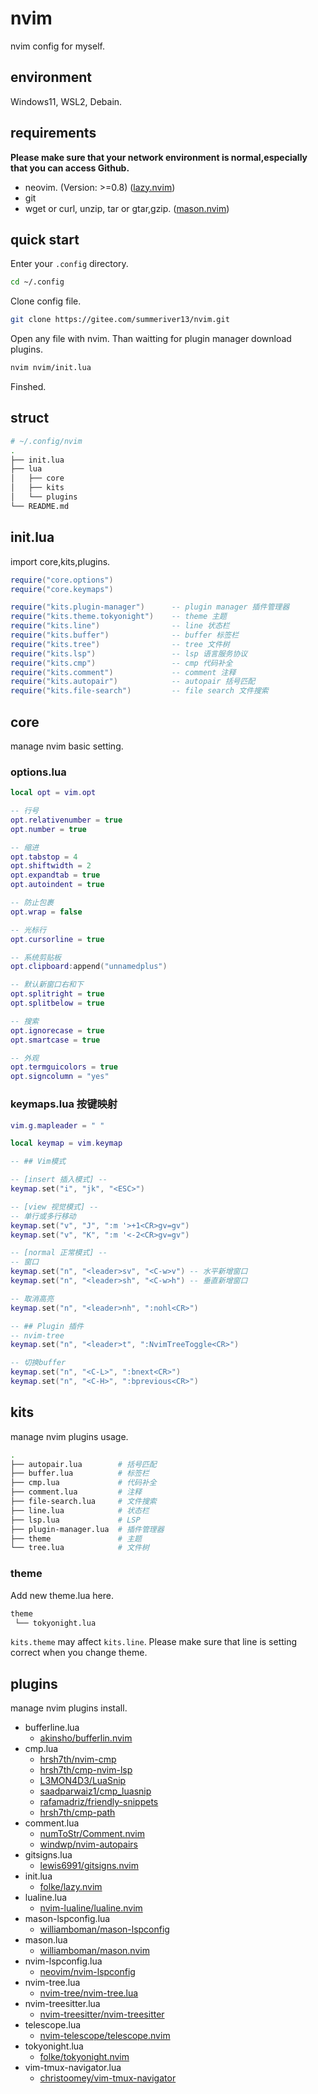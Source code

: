 # nvim

nvim config for myself.

## environment

Windows11, WSL2, Debain.

## requirements

**Please make sure that your network environment is normal,especially that you can access Github.**

- neovim. (Version: >=0.8) ([lazy.nvim]())
- git
- wget or curl, unzip, tar or gtar,gzip. ([mason.nvim](https://github.com/williamboman/mason.nvim?tab=readme-ov-file#requirements))

## quick start

Enter your `.config` directory.

```bash
cd ~/.config
```

Clone config file.

```bash
git clone https://gitee.com/summeriver13/nvim.git
```

Open any file with nvim.
Than waitting for plugin manager download plugins.

```bash
nvim nvim/init.lua
```

Finshed.

## struct

```bash
# ~/.config/nvim
.
├── init.lua
├── lua
│   ├── core
│   ├── kits
│   └── plugins
└── README.md
```

## init.lua

import core,kits,plugins.

```lua
require("core.options")
require("core.keymaps")

require("kits.plugin-manager")      -- plugin manager 插件管理器
require("kits.theme.tokyonight")    -- theme 主题 
require("kits.line")                -- line 状态栏
require("kits.buffer")              -- buffer 标签栏
require("kits.tree")                -- tree 文件树
require("kits.lsp")                 -- lsp 语言服务协议
require("kits.cmp")                 -- cmp 代码补全
require("kits.comment")             -- comment 注释
require("kits.autopair")            -- autopair 括号匹配
require("kits.file-search")         -- file search 文件搜索
```

## core

manage nvim basic setting.

### options.lua

```lua
local opt = vim.opt

-- 行号
opt.relativenumber = true
opt.number = true

-- 缩进
opt.tabstop = 4
opt.shiftwidth = 2
opt.expandtab = true
opt.autoindent = true

-- 防止包裹
opt.wrap = false

-- 光标行
opt.cursorline = true

-- 系统剪贴板
opt.clipboard:append("unnamedplus")

-- 默认新窗口右和下
opt.splitright = true
opt.splitbelow = true

-- 搜索
opt.ignorecase = true
opt.smartcase = true

-- 外观
opt.termguicolors = true
opt.signcolumn = "yes"
``` 

### keymaps.lua 按键映射

```lua
vim.g.mapleader = " "

local keymap = vim.keymap

-- ## Vim模式

-- [insert 插入模式] --
keymap.set("i", "jk", "<ESC>")

-- [view 视觉模式] --
-- 单行或多行移动
keymap.set("v", "J", ":m '>+1<CR>gv=gv")
keymap.set("v", "K", ":m '<-2<CR>gv=gv")

-- [normal 正常模式] --
-- 窗口
keymap.set("n", "<leader>sv", "<C-w>v") -- 水平新增窗口
keymap.set("n", "<leader>sh", "<C-w>h") -- 垂直新增窗口

-- 取消高亮
keymap.set("n", "<leader>nh", ":nohl<CR>")

-- ## Plugin 插件
-- nvim-tree
keymap.set("n", "<leader>t", ":NvimTreeToggle<CR>")

-- 切换buffer
keymap.set("n", "<C-L>", ":bnext<CR>")
keymap.set("n", "<C-H>", ":bprevious<CR>")
```

## kits

manage nvim plugins usage.

```bash
.
├── autopair.lua        # 括号匹配
├── buffer.lua          # 标签栏
├── cmp.lua             # 代码补全
├── comment.lua         # 注释
├── file-search.lua     # 文件搜索
├── line.lua            # 状态栏
├── lsp.lua             # LSP
├── plugin-manager.lua  # 插件管理器
├── theme               # 主题
└── tree.lua            # 文件树
```

### theme

Add new theme.lua here.

```bash
theme
 └── tokyonight.lua
```

`kits.theme` may affect `kits.line`.
Please make sure that line is setting correct when you change theme.

## plugins

manage nvim plugins install.

- bufferline.lua
    - [akinsho/bufferlin.nvim](https://github.com/akinsho/bufferline.nvim)
- cmp.lua
    - [hrsh7th/nvim-cmp](https://github.com/hrsh7th/nvim-cmp)
    - [hrsh7th/cmp-nvim-lsp](https://github.com/hrsh7th/cmp-nvim-lsp)
    - [L3MON4D3/LuaSnip](https://github.com/L3MON4D3/LuaSnip)
    - [saadparwaiz1/cmp_luasnip](https://github.com/saadparwaiz1/cmp_luasnip)
    - [rafamadriz/friendly-snippets](https://github.com/rafamadriz/friendly-snippets)
    - [hrsh7th/cmp-path](https://github.com/hrsh7th/cmp-path)
- comment.lua
    - [numToStr/Comment.nvim](https://github.com/numToStr/Comment.nvim)
    - [windwp/nvim-autopairs](https://github.com/windwp/nvim-autopairs)
- gitsigns.lua
    - [lewis6991/gitsigns.nvim](https://github.com/lewis6991/gitsigns.nvim)
- init.lua
    - [folke/lazy.nvim](https://github.com/folke/lazy.nvim)
- lualine.lua
    - [nvim-lualine/lualine.nvim](https://github.com/nvim-lualine/lualine.nvim)
- mason-lspconfig.lua
    - [williamboman/mason-lspconfig](https://github.com/williamboman/mason-lspconfig)
- mason.lua
    - [williamboman/mason.nvim](https://github.com/williamboman/mason.nvim)
- nvim-lspconfig.lua
    - [neovim/nvim-lspconfig](https://github.com/neovim/nvim-lspconfig)
- nvim-tree.lua
    - [nvim-tree/nvim-tree.lua](https://github.com/nvim-tree/nvim-tree.lua)
- nvim-treesitter.lua
    - [nvim-treesitter/nvim-treesitter](https://github.com/nvim-treesitter.nvim)
- telescope.lua
    - [nvim-telescope/telescope.nvim](https://github.com/nvim-telescope/telescope.nvim)
- tokyonight.lua
    - [folke/tokyonight.nvim](https://github.com/folke/tokyonight.nvim)
- vim-tmux-navigator.lua
    - [christoomey/vim-tmux-navigator](https://github.com/christoomey/vim-tmux-navigator)

